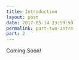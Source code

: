 ```yaml
---
title: Introduction
layout: post
date: 2017-05-14 23:59:59
permalink: part-two-intro
part: 2
---
```


Coming Soon!
